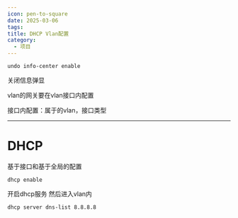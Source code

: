 ```yaml
---
icon: pen-to-square
date: 2025-03-06
tags: 
title: DHCP Vlan配置
category:
  - 项目
---
```

```shell
undo info-center enable
```
关闭信息弹显

vlan的网关要在vlan接口内配置

接口内配置：属于的vlan，接口类型



---
# DHCP
基于接口和基于全局的配置
```
dhcp enable
```
开启dhcp服务
然后进入vlan内
```
dhcp server dns-list 8.8.8.8
```

